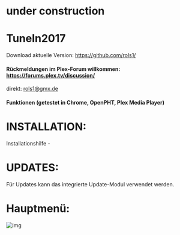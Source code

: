 under construction
===================  

TuneIn2017
==================

Download aktuelle Version: https://github.com/rols1/

#### Rückmeldungen im Plex-Forum willkommen: https://forums.plex.tv/discussion/
direkt: rols1@gmx.de 
  
#### Funktionen (getestet in Chrome, OpenPHT, Plex Media Player)






INSTALLATION:
===================  
Installationshilfe - 

UPDATES:
===================  
Für Updates kann das integrierte Update-Modul verwendet werden.
 
 Hauptmenü:
===================  
![img]()




